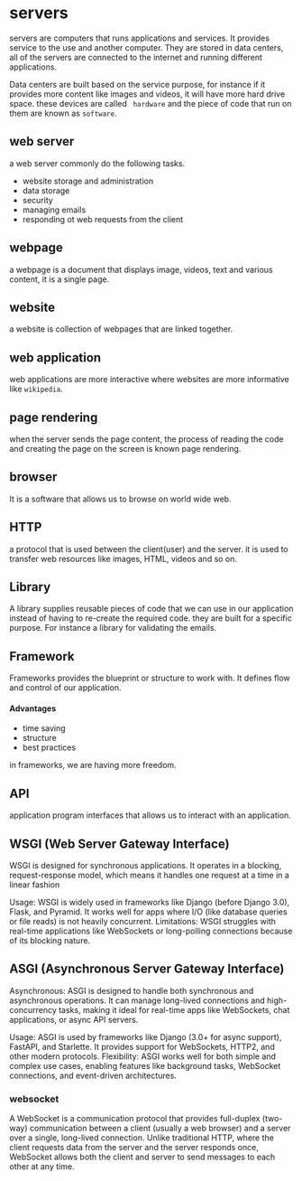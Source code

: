 # servers

servers are computers that runs applications and services.
It provides service to the use and another computer.
They are stored in data centers, all of the servers are connected to the internet and running different applications.

Data centers are built based on the service purpose, for instance if it provides more content like images and videos, it will have more hard drive space.
these devices are called ` hardware` and the piece of code that run on them are known as `software`.

## web server

a web server commonly do the following tasks.

- website storage and administration
- data storage
- security
- managing emails
- responding ot web requests from the client

## webpage

a webpage is a document that displays image, videos, text and various content, it is a single page.

## website

a website is collection of webpages that are linked together.

## web application

web applications are more interactive where websites are more informative like `wikipedia`.

## page rendering

when the server sends the page content, the process of reading the code and creating the page on the screen is known page rendering.

## browser

It is a software that allows us to browse on world wide web.

## HTTP

a protocol that is used between the client(user) and the server.
it is used to transfer web resources like images, HTML, videos and so on.

## Library

A library supplies reusable pieces of code that we can use in our application instead of having to re-create the required code.
they are built for a specific purpose.
For instance a library for validating the emails.

## Framework

Frameworks provides the blueprint or structure to work with.
It defines flow and control of our application.

#### Advantages

- time saving
- structure
- best practices

in frameworks, we are having more freedom.

## API

application program interfaces that allows us to interact with an application.

## WSGI (Web Server Gateway Interface)

WSGI is designed for synchronous applications. It operates in a blocking, request-response model, which means it handles one request at a time in a linear fashion

Usage: WSGI is widely used in frameworks like Django (before Django 3.0), Flask, and Pyramid. It works well for apps where I/O (like database queries or file reads) is not heavily concurrent.
Limitations: WSGI struggles with real-time applications like WebSockets or long-polling connections because of its blocking nature.

## ASGI (Asynchronous Server Gateway Interface)

Asynchronous: ASGI is designed to handle both synchronous and asynchronous operations. It can manage long-lived connections and high-concurrency tasks, making it ideal for real-time apps like WebSockets, chat applications, or async API servers.

Usage: ASGI is used by frameworks like Django (3.0+ for async support), FastAPI, and Starlette. It provides support for WebSockets, HTTP2, and other modern protocols.
Flexibility: ASGI works well for both simple and complex use cases, enabling features like background tasks, WebSocket connections, and event-driven architectures.

### websocket

A WebSocket is a communication protocol that provides full-duplex (two-way) communication between a client (usually a web browser) and a server over a single, long-lived connection. Unlike traditional HTTP, where the client requests data from the server and the server responds once, WebSocket allows both the client and server to send messages to each other at any time.
